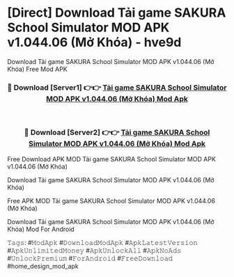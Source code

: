 # [Direct] Download Tải game SAKURA School Simulator MOD APK v1.044.06 (Mở Khóa) - hve9d
Download Tải game SAKURA School Simulator MOD APK v1.044.06 (Mở Khóa) Free Mod APK

<div align="center">
<h3>🔴 Download [Server1] 👉👉 <a href="https://apk-comot.site?title=Tải_game_SAKURA_School_Simulator_MOD_APK_v1.044.06_(Mở_Khóa)">Tải game SAKURA School Simulator MOD APK v1.044.06 (Mở Khóa) Mod Apk</a></h3><br>

<h3>🔴 Download [Server2] 👉👉 <a href="https://apk-comot.site?title=Tải_game_SAKURA_School_Simulator_MOD_APK_v1.044.06_(Mở_Khóa)">Tải game SAKURA School Simulator MOD APK v1.044.06 (Mở Khóa) Mod Apk</a></h3>
</div>


Free Download APK MOD Tải game SAKURA School Simulator MOD APK v1.044.06 (Mở Khóa)

Download Tải game SAKURA School Simulator MOD APK v1.044.06 (Mở Khóa) 

Free APK MOD Tải game SAKURA School Simulator MOD APK v1.044.06 (Mở Khóa) 

Download Tải game SAKURA School Simulator MOD APK v1.044.06 (Mở Khóa) Mod For Android

𝚃𝚊𝚐𝚜: #𝙼𝚘𝚍𝙰𝚙𝚔 #𝙳𝚘𝚠𝚗𝚕𝚘𝚊𝚍𝙼𝚘𝚍𝙰𝚙𝚔 #𝙰𝚙𝚔𝙻𝚊𝚝𝚎𝚜𝚝𝚅𝚎𝚛𝚜𝚒𝚘𝚗 #𝙰𝚙𝚔𝚄𝚗𝚕𝚒𝚖𝚒𝚝𝚎𝚍𝙼𝚘𝚗𝚎𝚢 #𝙰𝚙𝚔𝚄𝚗𝚕𝚘𝚌𝚔𝙰𝚕𝚕 #𝙰𝚙𝚔𝙽𝚘𝙰𝚍𝚜 #𝚄𝚗𝚕𝚘𝚌𝚔𝙿𝚛𝚎𝚖𝚒𝚞𝚖 #𝙵𝚘𝚛𝙰𝚗𝚍𝚛𝚘𝚒𝚍 #𝙵𝚛𝚎𝚎𝙳𝚘𝚠𝚗𝚕𝚘𝚊𝚍 #home_design_mod_apk